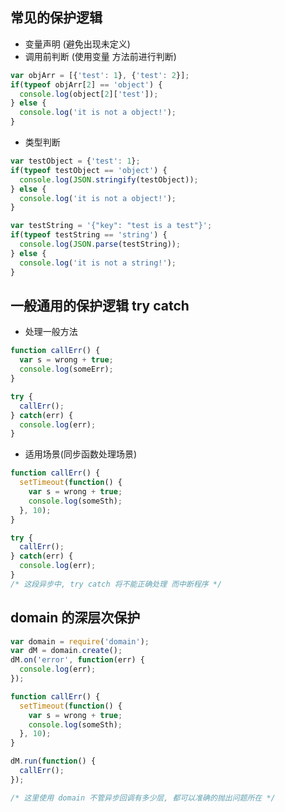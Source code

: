 ## 常见的保护逻辑
* 变量声明 (避免出现未定义)
* 调用前判断 (使用变量 方法前进行判断)
```javascript
var objArr = [{'test': 1}, {'test': 2}];
if(typeof objArr[2] == 'object') {
  console.log(object[2]['test']);
} else {
  console.log('it is not a object!');
}
```
* 类型判断
```javascript
var testObject = {'test': 1};
if(typeof testObject == 'object') {
  console.log(JSON.stringify(testObject));
} else {
  console.log('it is not a object!');
}

var testString = '{"key": "test is a test"}';
if(typeof testString == 'string') {
  console.log(JSON.parse(testString));
} else {
  console.log('it is not a string!');
}
```

## 一般通用的保护逻辑 try catch
* 处理一般方法
```javascript
function callErr() {
  var s = wrong + true;
  console.log(someErr);
}

try {
  callErr();
} catch(err) {
  console.log(err);
}
```
* 适用场景(同步函数处理场景)
```javascript
function callErr() {
  setTimeout(function() {
    var s = wrong + true;
    console.log(someSth);
  }, 10);
}

try {
  callErr();
} catch(err) {
  console.log(err);
}
/* 这段异步中, try catch 将不能正确处理 而中断程序 */
```

## domain 的深层次保护
```javascript
var domain = require('domain');
var dM = domain.create();
dM.on('error', function(err) {
  console.log(err);
});

function callErr() {
  setTimeout(function() {
    var s = wrong + true;
    console.log(someSth);
  }, 10);
}

dM.run(function() {
  callErr();
});

/* 这里使用 domain 不管异步回调有多少层, 都可以准确的抛出问题所在 */
```

